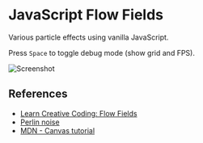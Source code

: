 # JavaScript Flow Fields

Various particle effects using vanilla JavaScript.

Press `Space` to toggle debug mode (show grid and FPS).

![Screenshot](./images/screenshot.png)

## References

- [Learn Creative Coding: Flow Fields](https://www.youtube.com/watch?v=MJNy2mdCt20)
- [Perlin noise](https://en.wikipedia.org/wiki/Perlin_noise)
- [MDN - Canvas tutorial](https://developer.mozilla.org/en-US/docs/Web/API/Canvas_API/Tutorial)
